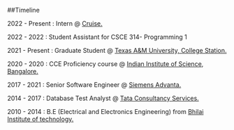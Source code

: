##Timeline

2022 - Present : Intern @ [Cruise.](https://getcruise.com/)

2022 - 2022 : Student Assistant for CSCE 314- Programming 1

2021 - Present : Graduate Student @ [Texas A&M University, College Station.](https://www.tamu.edu/)

2020 - 2020 : CCE Proficiency course @ [Indian Institute of Science, Bangalore.](https://iisc.ac.in/)

2017 - 2021 : Senior Software Engineer @ [Siemens Advanta.](https://www.siemens-advanta.com/)

2014 - 2017 : Database Test Analyst @ [Tata Consultancy Services.](https://www.tcs.com/)

2010 - 2014 : B.E (Electrical and Electronics Engineering) from [Bhilai Institute of technology.](http://www.bitdurg.ac.in/)


